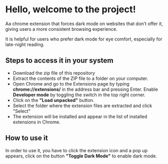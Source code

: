 # Hello, welcome to the project!
Aa chrome extension that forces dark mode on websites that don’t offer it, giving users a more consistent browsing experience.<br>

It is helpful for users who prefer dark mode for eye comfort, especially for late-night reading.<br>
## Steps to access it in your system

- Download the zip file of this repository
- Extract the contents of the ZIP file to a folder on your computer.
- Open Chrome and go to the Extensions page by typing **chrome://extensions/** in the address bar and pressing Enter. Enable **Developer mode** by toggling the switch in the top right corner.
- Click on the **"Load unpacked"** button.
- Select the folder where the extension files are extracted and click "Select" 
- The extension will be installed and appear in the list of installed extensions in Chrome.
## How to use it
In order to use it, you have to click the extension icon and a pop up appears, click on the button **"Toggle Dark Mode"** to enable dark mode.